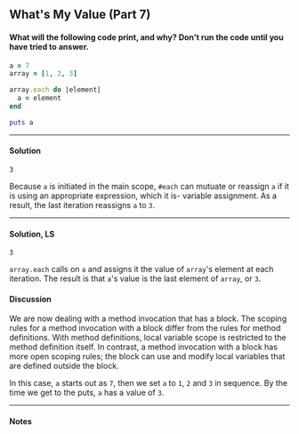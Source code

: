 ## What's My Value (Part 7)
#### What will the following code print, and why? Don't run the code until you have tried to answer.
```ruby
a = 7
array = [1, 2, 3]

array.each do |element|
  a = element
end

puts a
```
___
#### Solution
`3`

Because `a` is initiated in the main scope, `#each` can mutuate or reassign `a` if it is using an appropriate expression, which it is- variable assignment.  As a result, the last iteration reassigns `a` to `3`. 
___
#### Solution, LS
`3`

`array.each` calls on `a` and assigns it the value of `array`'s element at each iteration.  The result is that `a`'s value is the last element of `array`, or `3`.
#### Discussion
We are now dealing with a method invocation that has a block. The scoping rules for a method invocation with a block differ from the rules for method definitions. With method definitions, local variable scope is restricted to the method definition itself. In contrast, a method invocation with a block has more open scoping rules; the block can use and modify local variables that are defined outside the block.

In this case, `a` starts out as `7`, then we set `a` to `1`, `2` and `3` in sequence. By the time we get to the puts, `a` has a value of `3`.
___
#### Notes
